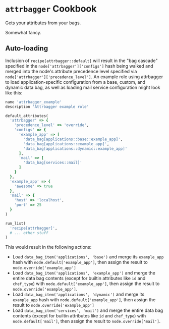 `attrbagger` Cookbook
=====================

Gets your attributes from your bags.

Somewhat fancy.

## Auto-loading

Inclusion of `recipe[attrbagger::default]` will result in the "bag
cascade" specified in the `node['attrbagger']['configs']` hash being
walked and merged into the node's attribute precedence level specified
via `node['attrbagger']['precedence_level']`.  An example role using
attrbagger to load application-specific configuration from a base,
custom, and dynamic data bag, as well as loading mail service
configuration might look like this:

``` ruby
name 'attrbagger_example'
description 'Attrbagger example role'

default_attributes(
  'attrbagger' => {
    'precedence_level' => 'override',
    'configs' => {
      'example_app' => [
        'data_bag[applications::base::example_app]',
        'data_bag[applications::example_app]',
        'data_bag[applications::dynamic::example_app]'
      ],
      'mail' => [
        'data_bag[services::mail]'
      ]
    }
  },
  'example_app' => {
    'awesome' => true
  },
  'mail' => {
    'host' => 'localhost',
    'port' => 25
  }
)

run_list(
  'recipe[attrbagger]',
  # ... other stuff
)
```

This would result in the following actions:

- Load `data_bag_item('applications', 'base')` and merge its `example_app`
hash with `node.default['example_app']`, then assign the result to
`node.override['example_app']`
- Load `data_bag_item('applications', 'example_app')` and merge the
entire data bag contents (except for builtin attributes like `id` and
`chef_type`) with `node.default['example_app']`, then assign the result
to `node.override['example_app']`.
- Load `data_bag_item('applications', 'dynamic')` and merge its `example_app`
hash with `node.default['example_app']`, then assign the result to
`node.override['example_app']`
- Load `data_bag_item('services', 'mail')` and merge the entire data bag
contents (except for builtin attributes like `id` and `chef_type`) with
`node.default['mail']`, then assign the result to `node.override['mail']`.
